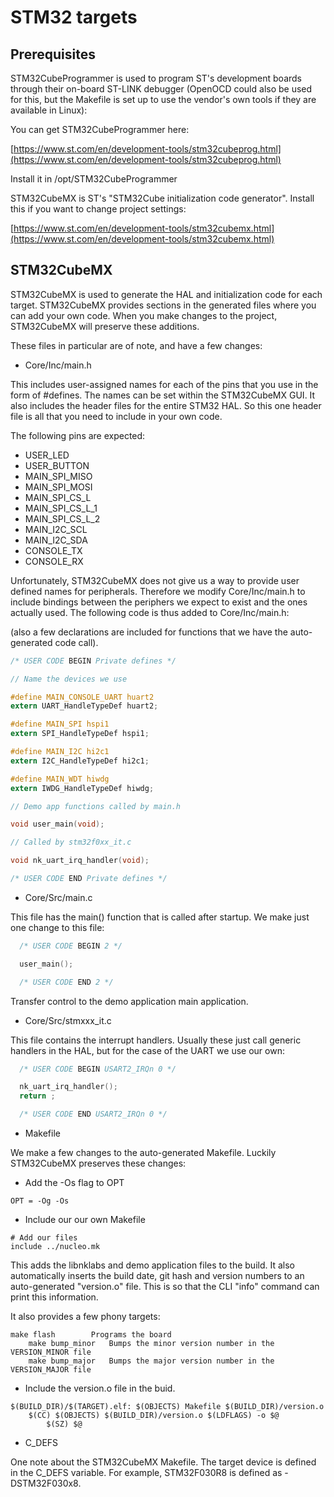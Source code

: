 # STM32 targets

## Prerequisites

STM32CubeProgrammer is used to program ST's development boards through their
on-board ST-LINK debugger (OpenOCD could also be used for this, but the
Makefile is set up to use the vendor's own tools if they are available in
Linux):

You can get STM32CubeProgrammer here:

[https://www.st.com/en/development-tools/stm32cubeprog.html](https://www.st.com/en/development-tools/stm32cubeprog.html)

Install it in /opt/STM32CubeProgrammer

STM32CubeMX is ST's "STM32Cube initialization code generator".  Install this
if you want to change project settings:

[https://www.st.com/en/development-tools/stm32cubemx.html](https://www.st.com/en/development-tools/stm32cubemx.html)

## STM32CubeMX

STM32CubeMX is used to generate the HAL and initialization code for each
target.  STM32CubeMX provides sections in the generated files where you can
add your own code.  When you make changes to the project, STM32CubeMX
will preserve these additions.

These files in particular are of note, and have a few changes:

* Core/Inc/main.h

This includes user-assigned names for each of the pins that you use in the
form of #defines.  The names can be set within the STM32CubeMX GUI.  It also
includes the header files for the entire STM32 HAL.  So this one header file
is all that you need to include in your own code.

The following pins are expected:

* USER_LED
* USER_BUTTON
* MAIN_SPI_MISO
* MAIN_SPI_MOSI
* MAIN_SPI_CS_L
* MAIN_SPI_CS_L_1
* MAIN_SPI_CS_L_2
* MAIN_I2C_SCL
* MAIN_I2C_SDA
* CONSOLE_TX
* CONSOLE_RX

Unfortunately, STM32CubeMX does not give us a way to provide user defined names
for peripherals.  Therefore we modify Core/Inc/main.h to include bindings
between the periphers we expect to exist and the ones actually used.  The
following code is thus added to Core/Inc/main.h:

(also a few declarations are included for functions that we have the
auto-generated code call).

~~~c
/* USER CODE BEGIN Private defines */

// Name the devices we use

#define MAIN_CONSOLE_UART huart2
extern UART_HandleTypeDef huart2;

#define MAIN_SPI hspi1
extern SPI_HandleTypeDef hspi1;

#define MAIN_I2C hi2c1
extern I2C_HandleTypeDef hi2c1;

#define MAIN_WDT hiwdg
extern IWDG_HandleTypeDef hiwdg;

// Demo app functions called by main.h

void user_main(void);

// Called by stm32f0xx_it.c

void nk_uart_irq_handler(void);

/* USER CODE END Private defines */
~~~

* Core/Src/main.c

This file has the main() function that is called after startup.  We make
just one change to this file:

~~~c
  /* USER CODE BEGIN 2 */

  user_main();

  /* USER CODE END 2 */
~~~

Transfer control to the demo application main application.

* Core/Src/stmxxx_it.c

This file contains the interrupt handlers.  Usually these just call generic
handlers in the HAL, but for the case of the UART we use our own:

~~~c
  /* USER CODE BEGIN USART2_IRQn 0 */

  nk_uart_irq_handler();
  return ;

  /* USER CODE END USART2_IRQn 0 */
~~~ 


* Makefile

We make a few changes to the auto-generated Makefile.  Luckily STM32CubeMX
preserves these changes:

* Add the -Os flag to OPT

~~~make
OPT = -Og -Os
~~~

* Include our our own Makefile

~~~make
# Add our files
include ../nucleo.mk
~~~

This adds the libnklabs and demo application files to the build.  It also
automatically inserts the build date, git hash and version numbers to an
auto-generated "version.o" file.  This is so that the CLI "info" command can
print this information.

It also provides a few phony targets:

	make flash        Programs the board
        make bump_minor   Bumps the minor version number in the VERSION_MINOR file
        make bump_major   Bumps the major version number in the VERSION_MAJOR file

* Include the version.o file in the buid.


~~~make
$(BUILD_DIR)/$(TARGET).elf: $(OBJECTS) Makefile $(BUILD_DIR)/version.o
	$(CC) $(OBJECTS) $(BUILD_DIR)/version.o $(LDFLAGS) -o $@
        $(SZ) $@
~~~

* C_DEFS

One note about the STM32CubeMX Makefile.  The target device is defined in
the C_DEFS variable.  For example, STM32F030R8 is defined as -DSTM32F030x8.
